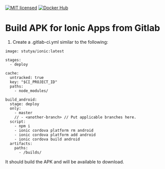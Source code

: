 [![MIT licensed](https://img.shields.io/badge/license-MIT-blue.svg)](https://tldrlegal.com/license/mit-license#summary) [![Docker Hub](https://img.shields.io/badge/docker-ready-blue.svg)](https://registry.hub.docker.com/u/stutya/ionic)

# Build APK for Ionic Apps from Gitlab

1. Create a .gitlab-ci.yml similar to the following:
```
image: stutya/ionic:latest

stages:
  - deploy

cache:
  untracked: true
  key: "$CI_PROJECT_ID"
  paths:
    - node_modules/

build_android:
  stage: deploy
  only:
    - master
    // - <another-branch> // Put applicable branches here.
  script:
    - npm i
    - ionic cordova platform rm android
    - ionic cordova platform add android
    - ionic cordova build android
  artifacts:
    paths:
      - /builds/
```
It should build the APK and will be available to download.
